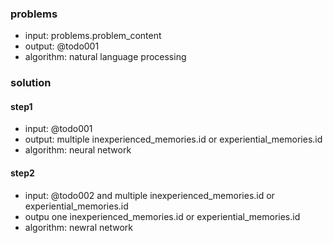 ### problems
* input: problems.problem_content
* output: @todo001
* algorithm: natural language processing

### solution

#### step1

* input: @todo001
* output: multiple inexperienced_memories.id or experiential_memories.id
* algorithm: neural network

#### step2

* input: @todo002 and multiple inexperienced_memories.id or experiential_memories.id
* outpu one inexperienced_memories.id or experiential_memories.id
* algorithm: newral network

